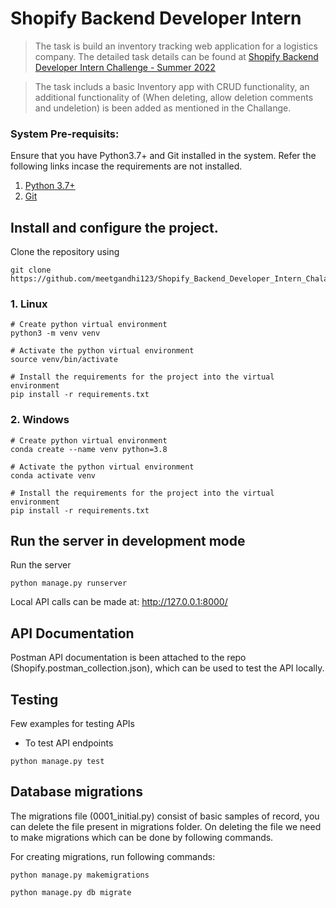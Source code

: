 # Shopify Backend Developer Intern
> The task is build an inventory tracking web application for a logistics company. The detailed task details can be found at [Shopify Backend Developer Intern 
Challenge - Summer 2022](https://docs.google.com/document/d/1z9LZ_kZBUbg-O2MhZVVSqTmvDko5IJWHtuFmIu_Xg1A/edit#)

> The task includs a basic Inventory app with CRUD functionality, an additional functionality of (When deleting, allow deletion comments and undeletion) is been added as mentioned in the Challange. 

### System Pre-requisits:
Ensure that you have Python3.7+ and Git installed in the system. Refer the following links incase the requirements are not installed.
1. [Python 3.7+](https://www.python.org/)
2. [Git](https://git-scm.com/book/en/v2/Getting-Started-Installing-Git)

## Install and configure the project.
Clone the repository using
```
git clone https://github.com/meetgandhi123/Shopify_Backend_Developer_Intern_Chalange.git
```


### 1. Linux
```
# Create python virtual environment
python3 -m venv venv

# Activate the python virtual environment
source venv/bin/activate

# Install the requirements for the project into the virtual environment
pip install -r requirements.txt
```
### 2. Windows
```
# Create python virtual environment
conda create --name venv python=3.8

# Activate the python virtual environment
conda activate venv

# Install the requirements for the project into the virtual environment
pip install -r requirements.txt
```

## Run the server in development mode
Run the server
```
python manage.py runserver
```
Local API calls can be made at: http://127.0.0.1:8000/

## API Documentation
Postman API documentation is been attached to the repo (Shopify.postman_collection.json), which can be used to test the API locally.

## Testing

Few examples for testing APIs

* To test API endpoints
```
python manage.py test
```

## Database migrations
The migrations file (0001_initial.py) consist of basic samples of record, you can delete the file present in migrations folder. On deleting the file we need to make migrations which can be done by following commands.

For creating migrations, run following commands: 

```
python manage.py makemigrations
```
```
python manage.py db migrate
```




